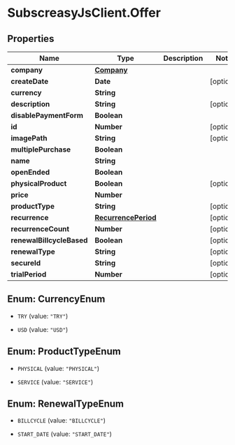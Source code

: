 # SubscreasyJsClient.Offer

## Properties

Name | Type | Description | Notes
------------ | ------------- | ------------- | -------------
**company** | [**Company**](Company.md) |  | 
**createDate** | **Date** |  | [optional] 
**currency** | **String** |  | 
**description** | **String** |  | [optional] 
**disablePaymentForm** | **Boolean** |  | 
**id** | **Number** |  | [optional] 
**imagePath** | **String** |  | [optional] 
**multiplePurchase** | **Boolean** |  | 
**name** | **String** |  | 
**openEnded** | **Boolean** |  | 
**physicalProduct** | **Boolean** |  | [optional] 
**price** | **Number** |  | 
**productType** | **String** |  | [optional] 
**recurrence** | [**RecurrencePeriod**](RecurrencePeriod.md) |  | [optional] 
**recurrenceCount** | **Number** |  | [optional] 
**renewalBillcycleBased** | **Boolean** |  | [optional] 
**renewalType** | **String** |  | [optional] 
**secureId** | **String** |  | [optional] 
**trialPeriod** | **Number** |  | [optional] 



## Enum: CurrencyEnum


* `TRY` (value: `"TRY"`)

* `USD` (value: `"USD"`)





## Enum: ProductTypeEnum


* `PHYSICAL` (value: `"PHYSICAL"`)

* `SERVICE` (value: `"SERVICE"`)





## Enum: RenewalTypeEnum


* `BILLCYCLE` (value: `"BILLCYCLE"`)

* `START_DATE` (value: `"START_DATE"`)




